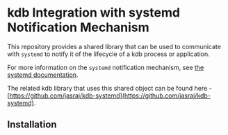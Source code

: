 # kdb Integration with systemd Notification Mechanism

This repository provides a shared library that can be used to communicate with `systemd` to notify it of the lifecycle of a kdb process or application.

For more information on the `systemd` notification mechanism, see [the systemd documentation](https://www.freedesktop.org/software/systemd/man/sd_notify.html).

The related kdb library that uses this shared object can be found here - [https://github.com/jasraj/kdb-systemd](https://github.com/jasraj/kdb-systemd).

## Installation
